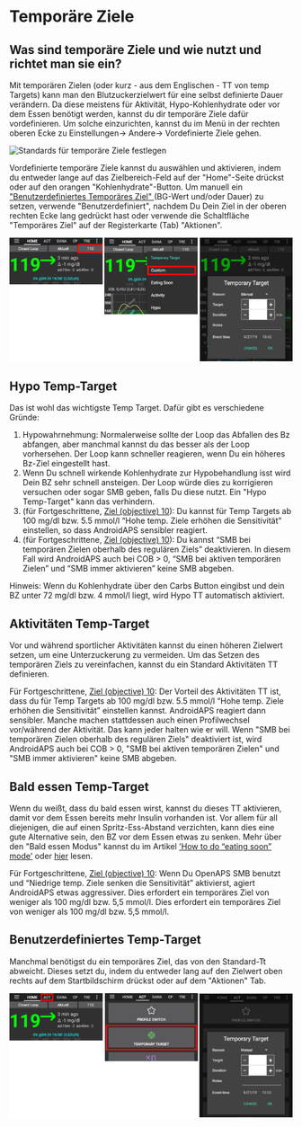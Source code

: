 # Temporäre Ziele

## Was sind temporäre Ziele und wie nutzt und richtet man sie ein?

Mit temporären Zielen (oder kurz - aus dem Englischen - TT von temp Targets) kann man den Blutzuckerzielwert für eine selbst definierte Dauer verändern. Da diese meistens für Aktivität, Hypo-Kohlenhydrate oder vor dem Essen benötigt werden, kannst du dir temporäre Ziele dafür vordefinieren. Um solche einzurichten, kannst du im Menü in der rechten oberen Ecke zu Einstellungen-> Andere-> Vordefinierte Ziele gehen.

![Standards für temporäre Ziele festlegen](../images/TempTarget_Default.png)

Vordefinierte temporäre Ziele kannst du auswählen und aktivieren, indem du entweder lange auf das Zielbereich-Feld auf der "Home"-Seite drückst oder auf den orangen "Kohlenhydrate"-Button. Um manuell ein [ "Benutzerdefiniertes Temporäres Ziel" ](../Usage/temptarget#custom-temp-target) (BG-Wert und/oder Dauer) zu setzen, verwende "Benutzerdefiniert", nachdem Du Dein Ziel in der oberen rechten Ecke lang gedrückt hast oder verwende die Schaltfläche "Temporäres Ziel" auf der Registerkarte (Tab) "Aktionen".

![Temporäres Ziel (TT) setzen](../images/TempTarget_Set2.png)

## Hypo Temp-Target

Das ist wohl das wichtigste Temp Target. Dafür gibt es verschiedene Gründe:

1. Hypowahrnehmung: Normalerweise sollte der Loop das Abfallen des Bz abfangen, aber manchmal kannst du das besser als der Loop vorhersehen. Der Loop kann schneller reagieren, wenn Du ein höheres Bz-Ziel eingestellt hast.
2. Wenn Du schnell wirkende Kohlenhydrate zur Hypobehandlung isst wird Dein BZ sehr schnell ansteigen. Der Loop würde dies zu korrigieren versuchen oder sogar SMB geben, falls Du diese nutzt. Ein "Hypo Temp-Target" kann das verhindern. 
3. (für Fortgeschrittene, [Ziel (objective) 10](../Usage/Objectives#objective-10-enabling-additional-oref1-features-for-daytime-use-such-as-super-micro-bolus-smb)): Du kannst für Temp Targets ab 100 mg/dl bzw. 5.5 mmol/l “Hohe temp. Ziele erhöhen die Sensitivität” einstellen, so dass AndroidAPS sensibler reagiert.
4. (für Fortgeschrittene, [Ziel (objective) 10](../Usage/Objectives#objective-10-enabling-additional-oref1-features-for-daytime-use-such-as-super-micro-bolus-smb)): Du kannst “SMB bei temporären Zielen oberhalb des regulären Ziels” deaktivieren. In diesem Fall wird AndroidAPS auch bei COB > 0, “SMB bei aktiven temporären Zielen” und “SMB immer aktivieren” keine SMB abgeben. 

Hinweis: Wenn du Kohlenhydrate über den Carbs Button eingibst und dein BZ unter 72 mg/dl bzw. 4 mmol/l liegt, wird Hypo TT automatisch aktiviert.

## Aktivitäten Temp-Target

Vor und während sportlicher Aktivitäten kannst du einen höheren Zielwert setzen, um eine Unterzuckerung zu vermeiden. Um das Setzen des temporären Ziels zu vereinfachen, kannst du ein Standard Aktivitäten TT definieren.

Für Fortgeschrittene, [Ziel (objective) 10](../Usage/Objectives#objective-10-enabling-additional-oref1-features-for-daytime-use-such-as-super-micro-bolus-smb): Der Vorteil des Aktivitäten TT ist, dass du für Temp Targets ab 100 mg/dl bzw. 5.5 mmol/l “Hohe temp. Ziele erhöhen die Sensitivität” einstellen kannst. AndroidAPS reagiert dann sensibler. Manche machen stattdessen auch einen Profilwechsel vor/während der Aktivität. Das kann jeder halten wie er will. Wenn "SMB bei temporären Zielen oberhalb des regulären Ziels" deaktiviert ist, wird AndroidAPS auch bei COB > 0, "SMB bei aktiven temporären Zielen" und "SMB immer aktivieren" keine SMB abgeben.

## Bald essen Temp-Target

Wenn du weißt, dass du bald essen wirst, kannst du dieses TT aktivieren, damit vor dem Essen bereits mehr Insulin vorhanden ist. Vor allem für all diejenigen, die auf einen Spritz-Ess-Abstand verzichten, kann dies eine gute Alternative sein, den BZ vor dem Essen etwas zu senken. Mehr über den "Bald essen Modus" kannst du im Artikel ['How to do “eating soon” mode'](https://diyps.org/2015/03/26/how-to-do-eating-soon-mode-diyps-lessons-learned/) oder [hier](https://diyps.org/tag/eating-soon-mode/) lesen.

Für Fortgeschrittene, [Ziel (objective) 10](../Usage/Objectives#objective-10-enabling-additional-oref1-features-for-daytime-use-such-as-super-micro-bolus-smb): Wenn Du OpenAPS SMB benutzt und “Niedrige temp. Ziele senken die Sensitivität” aktivierst, agiert AndroidAPS etwas aggressiver. Dies erfordert ein temporäres Ziel von weniger als 100 mg/dl bzw. 5,5 mmol/l. Dies erfordert ein temporäres Ziel von weniger als 100 mg/dl bzw. 5,5 mmol/l.

## Benutzerdefiniertes Temp-Target

Manchmal benötigst du ein temporäres Ziel, das von den Standard-Tt abweicht. Dieses setzt du, indem du entweder lang auf den Zielwert oben rechts auf dem Startbildschirm drückst oder auf dem "Aktionen" Tab.

![Temporäres Ziel durch Registerkarte 'Aktion' festlegen](../images/TempTarget_ActionTab.png)